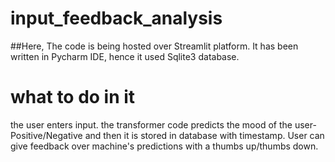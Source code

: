 # input_feedback_analysis
##Here, The code is being hosted over Streamlit platform.
It has been written in Pycharm IDE, hence it used Sqlite3 database.

# what to do in it
the user enters input.
the transformer code predicts the mood of the user- Positive/Negative and then it is stored in database with timestamp.
User can give feedback over machine's predictions with a thumbs up/thumbs down.
